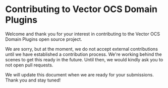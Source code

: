 # Contributing to Vector OCS Domain Plugins

Welcome and thank you for your interest in contributing to the Vector OCS Domain Plugins 
open source project.

We are sorry, but at the moment, we do not accept external contributions until
we have established a contribution process. We're working behind the scenes to
get this ready in the future. Until then, we would kindly ask you to not open pull
requests.

We will update this document when we are ready for your submissions.
Thank you and stay tuned!
